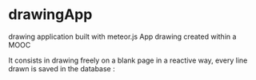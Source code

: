 # drawingApp
drawing application built with meteor.js
App drawing created within a MOOC

It consists in drawing freely on a blank page in a reactive way, every line drawn is saved in the database :
